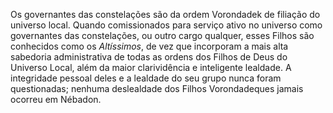 Os governantes das constelações são da ordem Vorondadek de filiação do universo local. Quando comissionados para serviço ativo no universo como governantes das constelações, ou outro cargo qualquer, esses Filhos são conhecidos como os *Altíssimos*, de vez que incorporam a mais alta sabedoria administrativa de todas as ordens dos Filhos de Deus do Universo Local, além da maior clarividência e inteligente lealdade. A integridade pessoal deles e a lealdade do seu grupo nunca foram questionadas; nenhuma deslealdade dos Filhos Vorondadeques jamais ocorreu em Nébadon.
